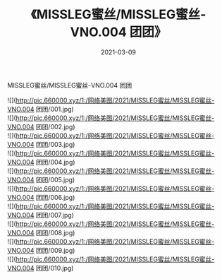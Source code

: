 ﻿---
layout: post
title:  《MISSLEG蜜丝/MISSLEG蜜丝-VNO.004 团团》
date:   2021-03-09
img: http://pic.660000.xyz/1:/网络美图/2021/MISSLEG蜜丝/MISSLEG蜜丝-VNO.004 团团/000.jpg
categories: [美女, 清纯, 唯美]
---

MISSLEG蜜丝/MISSLEG蜜丝-VNO.004 团团

 ![](http://pic.660000.xyz/1:/网络美图/2021/MISSLEG蜜丝/MISSLEG蜜丝-VNO.004 团团/001.jpg) <br>![](http://pic.660000.xyz/1:/网络美图/2021/MISSLEG蜜丝/MISSLEG蜜丝-VNO.004 团团/002.jpg) <br>![](http://pic.660000.xyz/1:/网络美图/2021/MISSLEG蜜丝/MISSLEG蜜丝-VNO.004 团团/003.jpg) <br>![](http://pic.660000.xyz/1:/网络美图/2021/MISSLEG蜜丝/MISSLEG蜜丝-VNO.004 团团/004.jpg) <br>![](http://pic.660000.xyz/1:/网络美图/2021/MISSLEG蜜丝/MISSLEG蜜丝-VNO.004 团团/005.jpg) <br>![](http://pic.660000.xyz/1:/网络美图/2021/MISSLEG蜜丝/MISSLEG蜜丝-VNO.004 团团/006.jpg) <br>![](http://pic.660000.xyz/1:/网络美图/2021/MISSLEG蜜丝/MISSLEG蜜丝-VNO.004 团团/007.jpg) <br>![](http://pic.660000.xyz/1:/网络美图/2021/MISSLEG蜜丝/MISSLEG蜜丝-VNO.004 团团/008.jpg) <br>![](http://pic.660000.xyz/1:/网络美图/2021/MISSLEG蜜丝/MISSLEG蜜丝-VNO.004 团团/009.jpg) <br>![](http://pic.660000.xyz/1:/网络美图/2021/MISSLEG蜜丝/MISSLEG蜜丝-VNO.004 团团/010.jpg) <br>